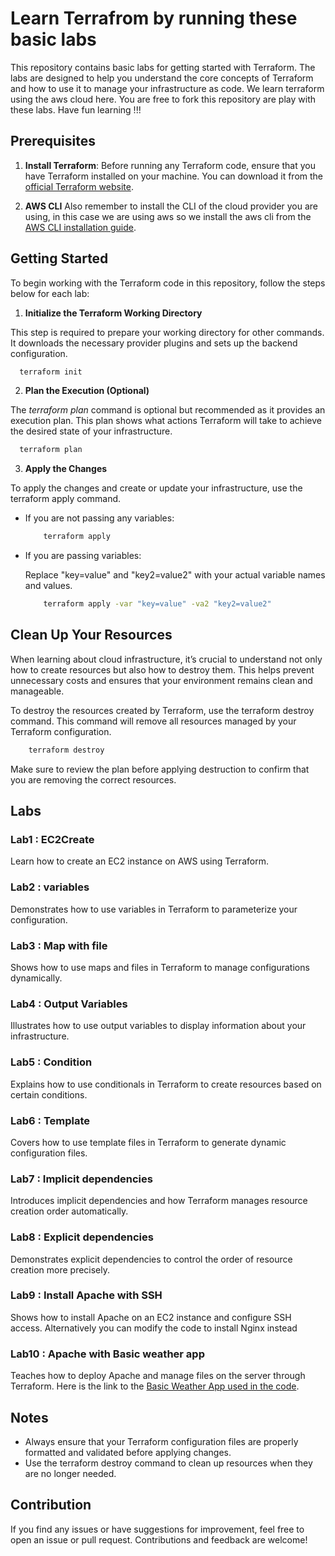 
# Learn Terrafrom by running these basic labs

This repository contains basic labs for getting started with Terraform. The labs are designed to help you understand the core concepts of Terraform and how to use it to manage your infrastructure as code.
We learn terraform using the aws cloud here. You are free to fork this repository are play with these labs. Have fun learning !!!

## Prerequisites

1. **Install Terraform**:
Before running any Terraform code, ensure that you have Terraform installed on your machine. You can download it from the [official Terraform website](https://www.terraform.io/downloads.html).

2. **AWS CLI**
Also remember to install the CLI of the cloud provider you are using, in this case we are using aws so we install the aws cli from the [AWS CLI installation guide](https://docs.aws.amazon.com/cli/latest/userguide/install-cliv2.html).

## Getting Started

To begin working with the Terraform code in this repository, follow the steps below for each lab:

1. **Initialize the Terraform Working Directory**

This step is required to prepare your working directory for other commands. It downloads the necessary provider plugins and sets up the backend configuration.
```bash 
  terraform init
```

2. **Plan the Execution (Optional)**

The *terraform plan* command is optional but recommended as it provides an execution plan. This plan shows what actions Terraform will take to achieve the desired state of your infrastructure.

```bash
  terraform plan
```
3. **Apply the Changes**

To apply the changes and create or update your infrastructure, use the terraform apply command.

 * If you are not passing any variables:

    ```bash
        terraform apply 
    ```

* If you are passing variables:

    Replace "key=value" and "key2=value2" with your actual variable names and values.

    ```bash
        terraform apply -var "key=value" -va2 "key2=value2"

    ```

## Clean Up Your Resources

When learning about cloud infrastructure, it’s crucial to understand not only how to create resources but also how to destroy them. This helps prevent unnecessary costs and ensures that your environment remains clean and manageable.

To destroy the resources created by Terraform, use the terraform destroy command. This command will remove all resources managed by your Terraform configuration.

``` bash
    terraform destroy
```
Make sure to review the plan before applying destruction to confirm that you are removing the correct resources.

## Labs

 ### Lab1 : EC2Create
Learn how to create an EC2 instance on AWS using Terraform.

### Lab2 : variables
Demonstrates how to use variables in Terraform to parameterize your configuration.

### Lab3 : Map with file
Shows how to use maps and files in Terraform to manage configurations dynamically.

### Lab4 : Output Variables
Illustrates how to use output variables to display information about your infrastructure.

### Lab5 : Condition
Explains how to use conditionals in Terraform to create resources based on certain conditions.

### Lab6 : Template
Covers how to use template files in Terraform to generate dynamic configuration files.

### Lab7 : Implicit dependencies 
Introduces implicit dependencies and how Terraform manages resource creation order automatically.

### Lab8 : Explicit dependencies 
Demonstrates explicit dependencies to control the order of resource creation more precisely.

### Lab9 : Install Apache with SSH
Shows how to install Apache on an EC2 instance and configure SSH access. Alternatively you can modify the code to install Nginx instead

### Lab10 : Apache with Basic weather app
Teaches how to deploy Apache and manage files on the server through Terraform. Here is the link to the [Basic Weather App used in the code](https://github.com/pawanreddipalli/Basic-Weather-App).

## Notes

* Always ensure that your Terraform configuration files are properly formatted and validated before applying changes.
* Use the terraform destroy command to clean up resources when they are no longer needed.


## Contribution

If you find any issues or have suggestions for improvement, feel free to open an issue or pull request. Contributions and feedback are welcome!
